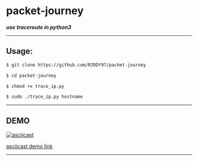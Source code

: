 # __packet-journey__

___use traceroute in python3___
___

## Usage:


```bash
$ git clone https://github.com/R3DDY97/packet-journey

$ cd packet-journey

$ chmod +x trace_ip.py

$ sudo ./trace_ip.py hostname
```
___


## DEMO

[![asciicast](https://asciinema.org/a/og6xeYMYbAi92DhYy3fXbYFTX.png)](https://asciinema.org/a/og6xeYMYbAi92DhYy3fXbYFTX)

[asciicast demo link](https://asciinema.org/a/og6xeYMYbAi92DhYy3fXbYFTX "Demo page")
___
